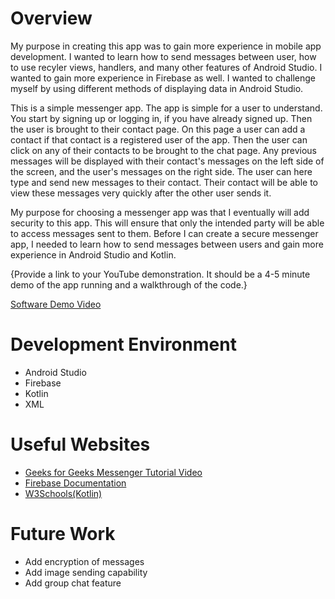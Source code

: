 # Overview

My purpose in creating this app was to gain more experience in mobile app development. I wanted to learn how to send messages between user, how to use recyler views, handlers, and many other features of Android Studio. I wanted to gain more experience in Firebase as well. I wanted to challenge myself by using different methods of displaying data in Android Studio.

This is a simple messenger app. The app is simple for a user to understand. You start by signing up or logging in, if you have already signed up. Then the user is brought to their contact page. On this page a user can add a contact if that contact is a registered user of the app. Then the user can click on any of their contacts to be brought to the chat page. Any previous messages will be displayed with their contact's messages on the left side of the screen, and the user's messages on the right side. The user can here type and send new messages to their contact. Their contact will be able to view these messages very quickly after the other user sends it.

My purpose for choosing a messenger app was that I eventually will add security to this app. This will ensure that only the intended party will be able to access messages sent to them. Before I can create a secure messenger app, I needed to learn how to send messages between users and gain more experience in Android Studio and Kotlin.

{Provide a link to your YouTube demonstration.  It should be a 4-5 minute demo of the app running and a walkthrough of the code.}

[Software Demo Video](http://youtube.link.goes.here)

# Development Environment

* Android Studio
* Firebase
* Kotlin
* XML

# Useful Websites

* [Geeks for Geeks Messenger Tutorial Video](https://www.youtube.com/watch?v=8Pv96bvBJL4)
* [Firebase Documentation](https://firebase.google.com/docs/)
* [W3Schools(Kotlin)](ttps://www.w3schools.com/kotlin/index.php)

# Future Work

* Add encryption of messages
* Add image sending capability
* Add group chat feature

